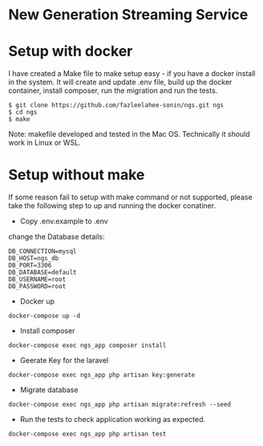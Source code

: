 # New Generation Streaming Service

# Setup with docker
I have created a Make file to make setup easy - if you have a docker install in the system. It will create and update .env file, build up the docker container, install composer, run the migration and run the tests.


```
$ git clone https://github.com/fazleelahee-sonin/ngs.git ngs
$ cd ngs
$ make
```

Note: makefile developed and tested in the Mac OS. Technically it should work in Linux or WSL.

# Setup without make

If some reason fail to setup with make command or not supported, please take the following step to up and running the docker conatiner.

- Copy .env.example to .env

change the Database details:

```
DB_CONNECTION=mysql
DB_HOST=ngs_db
DB_PORT=3306
DB_DATABASE=default
DB_USERNAME=root
DB_PASSWORD=root
```

- Docker up
```
docker-compose up -d
```

- Install composer
```
docker-compose exec ngs_app composer install
```

- Geerate Key for the laravel
```
docker-compose exec ngs_app php artisan key:generate
```  

- Migrate database
```
docker-compose exec ngs_app php artisan migrate:refresh --seed
```

- Run the tests to check application working as expected.
```
docker-compose exec ngs_app php artisan test
```


